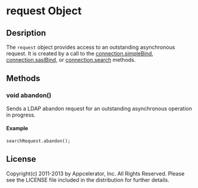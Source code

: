# request Object

## Desription

The `request` object provides access to an outstanding asynchronous request. It is created by a call to the [connection.simpleBind][connection.simplebind],
 [connection.saslBind][connection.saslbind], or [connection.search][connection.search] methods.

## Methods

### void abandon()

Sends a LDAP abandon request for an outstanding asynchronous operation in progress.

#### Example
	searchRequest.abandon();

## License

Copyright(c) 2011-2013 by Appcelerator, Inc. All Rights Reserved. Please see the LICENSE file included in the distribution for further details.

[connection.simplebind]: connection.html
[connection.saslbind]: connection.html
[connection.search]: connection.html